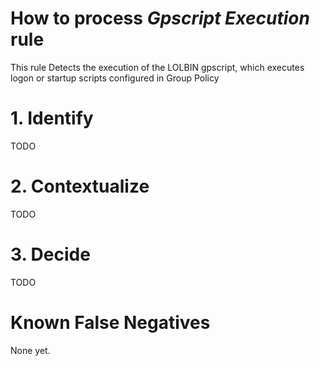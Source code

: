 # How to process *Gpscript Execution* rule
This rule Detects the execution of the LOLBIN gpscript, which executes logon or startup scripts configured in Group Policy

# 1. Identify
TODO

# 2. Contextualize
TODO

# 3. Decide
TODO

# Known False Negatives
None yet.

